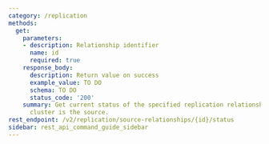 ```yaml
---
category: /replication
methods:
  get:
    parameters:
    - description: Relationship identifier
      name: id
      required: true
    response_body:
      description: Return value on success
      example_value: TO DO
      schema: TO DO
      status_code: '200'
    summary: Get current status of the specified replication relationship where this
      cluster is the source.
rest_endpoint: /v2/replication/source-relationships/{id}/status
sidebar: rest_api_command_guide_sidebar
---
```

